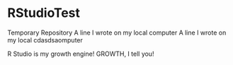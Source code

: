 # RStudioTest
Temporary Repository
A line I wrote on my local computer
A line I wrote on my local cdasdsaomputer

R Studio is my growth engine! GROWTH, I tell you!